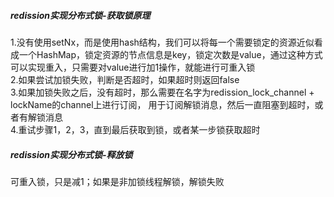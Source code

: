 ##### redission实现分布式锁-获取锁原理
1.没有使用setNx，而是使用hash结构，我们可以将每一个需要锁定的资源近似看成一个HashMap，锁定资源的节点信息是key，锁定次数是value，通过这种方式可以实现重入，只需要对value进行加1操作，就能进行可重入锁  
2.如果尝试加锁失败，判断是否超时，如果超时则返回false  
3.如果加锁失败之后，没有超时，那么需要在名字为redission_lock_channel + lockName的channel上进行订阅，
用于订阅解锁消息，然后一直阻塞到超时，或者有解锁消息  
4.重试步骤1，2，3，直到最后获取到锁，或者某一步锁获取超时  

##### redission实现分布式锁-释放锁
可重入锁，只是减1；如果是非加锁线程解锁，解锁失败